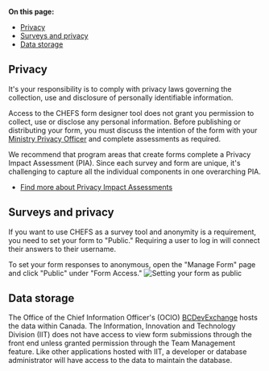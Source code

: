 **On this page:**

* [Privacy](#Privacy)
* [Surveys and privacy](#Surveys-and-privacy)
* [Data storage](#Data-storage)

## Privacy
It's your responsibility is to comply with privacy laws governing the collection, use and disclosure of personally identifiable information. 

Access to the CHEFS form designer tool does not grant you permission to collect, use or disclose any personal information. Before publishing or distributing your form, you must discuss the intention of the form with your [Ministry Privacy Officer](https://www2.gov.bc.ca/gov/content?id=A749F080FC794D82A2CBD96BABA2ABEC) and complete assessments as required.

We recommend that program areas that create forms complete a Privacy Impact Assessment (PIA). Since each survey and form are unique, it's challenging to capture all the individual components in one overarching PIA. 

* [Find more about Privacy Impact Assessments](https://www2.gov.bc.ca/gov/content?id=CFA561FF833D42B68FDD9A818ECAFFBE)

## Surveys and privacy
If you want to use CHEFS as a survey tool and anonymity is a requirement, you need to set your form to "Public." Requiring a user to log in will connect their answers to their username. 

To set your form responses to anonymous, open the "Manage Form" page and click "Public" under "Form Access."
<img src="images/privacy-survey.png" alt="Setting your form as public" />

## Data storage
The Office of the Chief Information Officer's (OCIO) [BCDevExchange](https://bcdevexchange.org/) hosts the data within Canada. The Information, Innovation and Technology Division (IIT) does not have access to view form submissions through the front end unless granted permission through the Team Management feature. Like other applications hosted with IIT, a developer or database administrator will have access to the data to maintain the database.